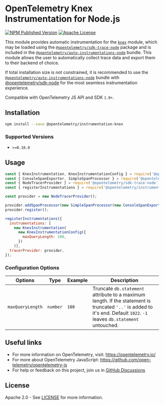 # OpenTelemetry Knex Instrumentation for Node.js

[![NPM Published Version][npm-img]][npm-url]
[![Apache License][license-image]][license-image]

This module provides automatic instrumentation for the [`knex`](https://github.com/knex/knex) module, which may be loaded using the [`@opentelemetry/sdk-trace-node`](https://github.com/open-telemetry/opentelemetry-js/tree/main/packages/opentelemetry-sdk-trace-node) package and is included in the [`@opentelemetry/auto-instrumentations-node`](https://www.npmjs.com/package/@opentelemetry/auto-instrumentations-node) bundle. This module allows the user to automatically collect trace data and export them to their backend of choice.

If total installation size is not constrained, it is recommended to use the [`@opentelemetry/auto-instrumentations-node`](https://www.npmjs.com/package/@opentelemetry/auto-instrumentations-node) bundle with [@opentelemetry/sdk-node](`https://www.npmjs.com/package/@opentelemetry/sdk-node`) for the most seamless instrumentation experience.

Compatible with OpenTelemetry JS API and SDK `1.0+`.

## Installation

```bash
npm install --save @opentelemetry/instrumentation-knex
```

### Supported Versions

- `>=0.10.0`

## Usage

```js
const { KnexInstrumentation, KnexInstrumentationConfig } = require('@opentelemetry/instrumentation-knex');
const { ConsoleSpanExporter, SimpleSpanProcessor } = require('@opentelemetry/sdk-trace-base');
const { NodeTracerProvider } = require('@opentelemetry/sdk-trace-node');
const { registerInstrumentations } = require('@opentelemetry/instrumentation');

const provider = new NodeTracerProvider();

provider.addSpanProcessor(new SimpleSpanProcessor(new ConsoleSpanExporter()));
provider.register();

registerInstrumentations({
  instrumentations: [
    new KnexInstrumentation(
      new KnexInstrumentationConfig({
        maxQueryLength: 100,
      })
    )],
  tracerProvider: provider,
});
```

### Configuration Options

| Options | Type | Example | Description |
| ------- | ---- | ------- | ----------- |
| `maxQueryLength` | `number` | `100` | Truncate `db.statement` attribute to a maximum length. If the statement is truncated `'..'` is added to it's end. Default `1022`. `-1` leaves `db.statement` untouched. |

## Useful links

- For more information on OpenTelemetry, visit: <https://opentelemetry.io/>
- For more about OpenTelemetry JavaScript: <https://github.com/open-telemetry/opentelemetry-js>
- For help or feedback on this project, join us in [GitHub Discussions][discussions-url]

## License

Apache 2.0 - See [LICENSE][license-url] for more information.

[discussions-url]: https://github.com/open-telemetry/opentelemetry-js/discussions
[license-url]: https://github.com/open-telemetry/opentelemetry-js-contrib/blob/main/LICENSE
[license-image]: https://img.shields.io/badge/license-Apache_2.0-green.svg?style=flat
[npm-url]: https://www.npmjs.com/package/@opentelemetry/instrumentation-knex
[npm-img]: https://badge.fury.io/js/%40opentelemetry%2Finstrumentation-knex.svg
